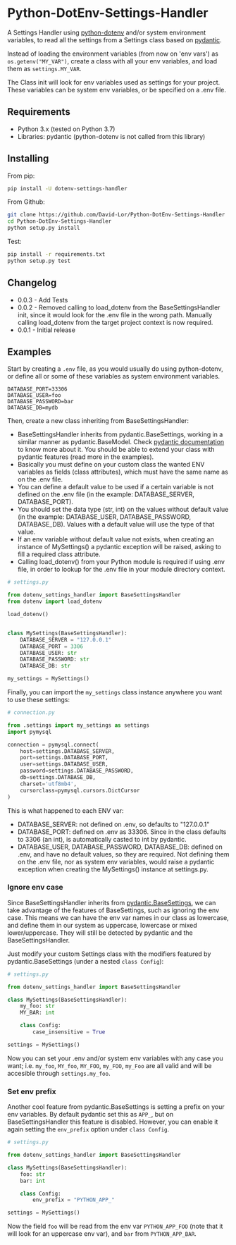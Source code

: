 # Python-DotEnv-Settings-Handler

A Settings Handler using [python-dotenv](https://github.com/theskumar/python-dotenv) and/or system environment variables, to read all the settings from a Settings class based on [pydantic](https://github.com/samuelcolvin/pydantic/).

Instead of loading the environment variables (from now on 'env vars') as `os.getenv("MY_VAR")`, create a class with all your env variables, and load them as `settings.MY_VAR`.

The Class init will look for env variables used as settings for your project. These variables can be system env variables, or be specified on a .env file.

## Requirements

- Python 3.x (tested on Python 3.7)
- Libraries: pydantic (python-dotenv is not called from this library)

## Installing

From pip:
```bash
pip install -U dotenv-settings-handler
```

From Github:
```bash
git clone https://github.com/David-Lor/Python-DotEnv-Settings-Handler
cd Python-DotEnv-Settings-Handler
python setup.py install
```

Test:
```bash
pip install -r requirements.txt
python setup.py test
```

## Changelog

- 0.0.3 - Add Tests
- 0.0.2 - Removed calling to load_dotenv from the BaseSettingsHandler init, since it would look for the .env file in the wrong path. Manually calling load_dotenv from the target project context is now required.
- 0.0.1 - Initial release

## Examples

Start by creating a `.env` file, as you would usually do using python-dotenv, or define all or some of these variables as system environment variables.

```
DATABASE_PORT=33306
DATABASE_USER=foo
DATABASE_PASSWORD=bar
DATABASE_DB=mydb
```

Then, create a new class inheriting from BaseSettingsHandler:
- BaseSettingsHandler inherits from pydantic.BaseSettings, working in a similar manner as pydantic.BaseModel. Check [pydantic documentation](https://pydantic-docs.helpmanual.io/#settings) to know more about it. You should be able to extend your class with pydantic features (read more in the examples).
- Basically you must define on your custom class the wanted ENV variables as fields (class attributes), which must have the same name as on the .env file.
- You can define a default value to be used if a certain variable is not defined on the .env file (in the example: DATABASE_SERVER, DATABASE_PORT).
- You should set the data type (str, int) on the values without default value (in the example: DATABASE_USER, DATABASE_PASSWORD, DATABASE_DB). Values with a default value will use the type of that value.
- If an env variable without default value not exists, when creating an instance of MySettings() a pydantic exception will be raised, asking to fill a required class attribute.
- Calling load_dotenv() from your Python module is required if using .env file, in order to lookup for the .env file in your module directory context.

```python
# settings.py

from dotenv_settings_handler import BaseSettingsHandler
from dotenv import load_dotenv

load_dotenv()


class MySettings(BaseSettingsHandler):
    DATABASE_SERVER = "127.0.0.1"
    DATABASE_PORT = 3306
    DATABASE_USER: str
    DATABASE_PASSWORD: str
    DATABASE_DB: str

my_settings = MySettings()
```

Finally, you can import the `my_settings` class instance anywhere you want to use these settings:

```python
# connection.py

from .settings import my_settings as settings
import pymysql

connection = pymysql.connect(
    host=settings.DATABASE_SERVER,
    port=settings.DATABASE_PORT,
    user=settings.DATABASE_USER,
    password=settings.DATABASE_PASSWORD,
    db=settings.DATABASE_DB,
    charset='utf8mb4',
    cursorclass=pymysql.cursors.DictCursor
)
```

This is what happened to each ENV var:

- DATABASE_SERVER: not defined on .env, so defaults to "127.0.0.1"
- DATABASE_PORT: defined on .env as 33306. Since in the class defaults to 3306 (an int), is automatically casted to int by pydantic.
- DATABASE_USER, DATABASE_PASSWORD, DATABASE_DB: defined on .env, and have no default values, so they are required. Not defining them on the .env file, nor as system env variables, would raise a pydantic exception when creating the MySettings() instance at settings.py.

### Ignore env case

Since BaseSettingsHandler inherits from [pydantic.BaseSettings](https://pydantic-docs.helpmanual.io/#settings), we can take advantage of the features of BaseSettings, such as ignoring the env case. 
This means we can have the env var names in our class as lowercase, and define them in our system as uppercase, lowercase or mixed lower/uppercase. They will still be detected by pydantic and the BaseSettingsHandler.

Just modify your custom Settings class with the modifiers featured by pydantic.BaseSettings (under a nested `class Config`):

```python
# settings.py

from dotenv_settings_handler import BaseSettingsHandler

class MySettings(BaseSettingsHandler):
    my_foo: str
    MY_BAR: int

    class Config:
        case_insensitive = True

settings = MySettings()
```

Now you can set your .env and/or system env variables with any case you want; i.e. `my_foo`, `MY_foo`, `MY_FOO`, `my_FOO`, `my_Foo` are all valid and will be accesible through `settings.my_foo`. 

### Set env prefix

Another cool feature from pydantic.BaseSettings is setting a prefix on your env variables. By default pydantic set this as `APP_`, but on BaseSettingsHandler this feature is disabled. However, you can enable it again setting the `env_prefix` option under `class Config`.

```python
# settings.py

from dotenv_settings_handler import BaseSettingsHandler

class MySettings(BaseSettingsHandler):
    foo: str
    bar: int

    class Config:
        env_prefix = "PYTHON_APP_"

settings = MySettings()
```

Now the field `foo` will be read from the env var `PYTHON_APP_FOO` (note that it will look for an uppercase env var), and `bar` from `PYTHON_APP_BAR`.
